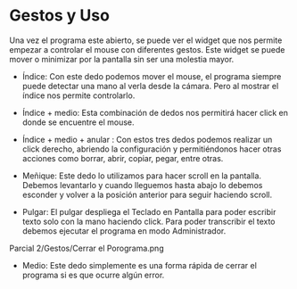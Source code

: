 # Gestos y Uso

Una vez el programa este abierto, se puede ver el widget que nos permite empezar a controlar el mouse con diferentes gestos. Este widget se puede mover o minimizar por la pantalla sin ser una molestia mayor.
-	Índice:
Con este dedo podemos mover el mouse, el programa siempre puede detectar una mano al verla desde la cámara. Pero al mostrar el índice nos permite controlarlo.

-	Índice + medio:
Esta combinación de dedos nos permitirá hacer click en donde se encuentre el mouse.

-	Índice + medio + anular :
Con estos tres dedos podemos realizar un click derecho, abriendo la configuración y permitiéndonos hacer otras acciones como borrar, abrir, copiar, pegar, entre otras.

-	Meñique:
Este dedo lo utilizamos para hacer scroll en la pantalla. Debemos levantarlo y cuando lleguemos hasta abajo lo debemos esconder y volver a la posición anterior para seguir haciendo scroll.

-	Pulgar:
El pulgar despliega el Teclado en Pantalla para poder escribir texto solo con la mano haciendo click. Para poder transcribir el texto debemos ejecutar el programa en modo Administrador.

Parcial 2/Gestos/Cerrar el Porograma.png
-	Medio:
Este dedo simplemente es una forma rápida de cerrar el programa si es que ocurre algún error.
